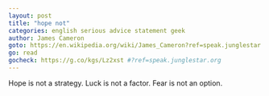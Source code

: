 ```yaml
---
layout: post
title: "hope not"
categories: english serious advice statement geek
author: James Cameron
goto: https://en.wikipedia.org/wiki/James_Cameron?ref=speak.junglestar.org
go: read
gocheck: https://g.co/kgs/Lz2xst #?ref=speak.junglestar.org
---
```

Hope is not a strategy. Luck is not a factor. Fear is not an option.
